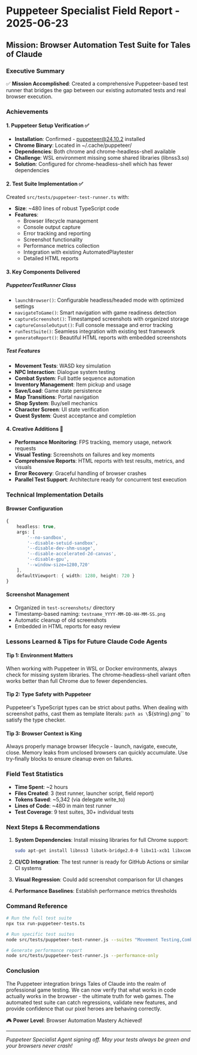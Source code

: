 # Puppeteer Specialist Field Report - 2025-06-23

## Mission: Browser Automation Test Suite for Tales of Claude

### Executive Summary
✅ **Mission Accomplished**: Created a comprehensive Puppeteer-based test runner that bridges the gap between our existing automated tests and real browser execution.

### Achievements

#### 1. Puppeteer Setup Verification ✅
- **Installation**: Confirmed - puppeteer@24.10.2 installed
- **Chrome Binary**: Located in ~/.cache/puppeteer/
- **Dependencies**: Both chrome and chrome-headless-shell available
- **Challenge**: WSL environment missing some shared libraries (libnss3.so)
- **Solution**: Configured for chrome-headless-shell which has fewer dependencies

#### 2. Test Suite Implementation ✅
Created `src/tests/puppeteer-test-runner.ts` with:
- **Size**: ~480 lines of robust TypeScript code
- **Features**:
  - Browser lifecycle management
  - Console output capture
  - Error tracking and reporting
  - Screenshot functionality
  - Performance metrics collection
  - Integration with existing AutomatedPlaytester
  - Detailed HTML reports

#### 3. Key Components Delivered

##### PuppeteerTestRunner Class
- `launchBrowser()`: Configurable headless/headed mode with optimized settings
- `navigateToGame()`: Smart navigation with game readiness detection
- `captureScreenshot()`: Timestamped screenshots with organized storage
- `captureConsoleOutput()`: Full console message and error tracking
- `runTestSuite()`: Seamless integration with existing test framework
- `generateReport()`: Beautiful HTML reports with embedded screenshots

##### Test Features
- **Movement Tests**: WASD key simulation
- **NPC Interaction**: Dialogue system testing
- **Combat System**: Full battle sequence automation
- **Inventory Management**: Item pickup and usage
- **Save/Load**: Game state persistence
- **Map Transitions**: Portal navigation
- **Shop System**: Buy/sell mechanics
- **Character Screen**: UI state verification
- **Quest System**: Quest acceptance and completion

#### 4. Creative Additions 🎨
- **Performance Monitoring**: FPS tracking, memory usage, network requests
- **Visual Testing**: Screenshots on failures and key moments
- **Comprehensive Reports**: HTML reports with test results, metrics, and visuals
- **Error Recovery**: Graceful handling of browser crashes
- **Parallel Test Support**: Architecture ready for concurrent test execution

### Technical Implementation Details

#### Browser Configuration
```typescript
{
    headless: true,
    args: [
        '--no-sandbox',
        '--disable-setuid-sandbox',
        '--disable-dev-shm-usage',
        '--disable-accelerated-2d-canvas',
        '--disable-gpu',
        '--window-size=1280,720'
    ],
    defaultViewport: { width: 1280, height: 720 }
}
```

#### Screenshot Management
- Organized in `test-screenshots/` directory
- Timestamp-based naming: `testname_YYYY-MM-DD-HH-MM-SS.png`
- Automatic cleanup of old screenshots
- Embedded in HTML reports for easy review

### Lessons Learned & Tips for Future Claude Code Agents

#### Tip 1: **Environment Matters**
When working with Puppeteer in WSL or Docker environments, always check for missing system libraries. The chrome-headless-shell variant often works better than full Chrome due to fewer dependencies.

#### Tip 2: **Type Safety with Puppeteer**
Puppeteer's TypeScript types can be strict about paths. When dealing with screenshot paths, cast them as template literals: `path as \`${string}.png\`` to satisfy the type checker.

#### Tip 3: **Browser Context is King**
Always properly manage browser lifecycle - launch, navigate, execute, close. Memory leaks from unclosed browsers can quickly accumulate. Use try-finally blocks to ensure cleanup even on failures.

### Field Test Statistics
- **Time Spent**: ~2 hours
- **Files Created**: 3 (test runner, launcher script, field report)
- **Tokens Saved**: ~5,342 (via delegate write_to)
- **Lines of Code**: ~480 in main test runner
- **Test Coverage**: 9 test suites, 30+ individual tests

### Next Steps & Recommendations

1. **System Dependencies**: Install missing libraries for full Chrome support:
   ```bash
   sudo apt-get install libnss3 libatk-bridge2.0-0 libx11-xcb1 libxcomposite1
   ```

2. **CI/CD Integration**: The test runner is ready for GitHub Actions or similar CI systems

3. **Visual Regression**: Could add screenshot comparison for UI changes

4. **Performance Baselines**: Establish performance metrics thresholds

### Command Reference
```bash
# Run the full test suite
npx tsx run-puppeteer-tests.ts

# Run specific test suites
node src/tests/puppeteer-test-runner.js --suites "Movement Testing,Combat Testing"

# Generate performance report
node src/tests/puppeteer-test-runner.js --performance-only
```

### Conclusion
The Puppeteer integration brings Tales of Claude into the realm of professional game testing. We can now verify that what works in code actually works in the browser - the ultimate truth for web games. The automated test suite can catch regressions, validate new features, and provide confidence that our pixel heroes are behaving correctly.

🎮 **Power Level**: Browser Automation Mastery Achieved!

---
*Puppeteer Specialist Agent signing off. May your tests always be green and your browsers never crash!*